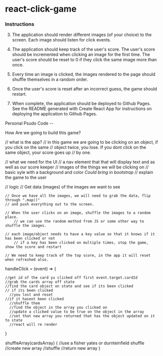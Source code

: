 # react-click-game

### Instructions

<!-- 1. Check out the [example solution](https://clicky-game.netlify.com/) and study the app's basic functionality. -->

<!-- 2. Create a new React application using [Create React App](https://github.com/facebookincubator/create-react-app). -->


3. The application should render different images (of your choice) to the screen. Each image should listen for click events.

4. The application should keep track of the user's score. The user's score should be incremented when clicking an image for the first time. The user's score should be reset to 0 if they click the same image more than once.

5. Every time an image is clicked, the images rendered to the page should shuffle themselves in a random order.

6. Once the user's score is reset after an incorrect guess, the game should restart.

7. When complete, the application should be deployed to Github Pages. See the README generated with Create React App for instructions on deploying the application to Github Pages.




Personal Psudo Code --

How Are we going to build this game?

// what is the app?
    // in this game we are going to be clicking on an object, if you click on the same 
    // object twice, you lose. If you dont click on the same object, your score goes up
    // by one.


// what we need for the UI
    // a nav element that that will display text and as well as our score keeper
    // images of the things we will be clicking on
    // basic syle with a background and color *Could bring in bootstrap*
    // explain the game to the user


// logic
    // Get data (images) of the images we want to see

    // Once we have all the images, we will need to grab the data, flip through ".map()"
    // and push everything out to the screen.

    // When the user clicks on an image, shuffle the images to a random place.
        // we can use the random method from JS or some other way to shuffle the images.
    
    // each image/object needs to have a key value so that it knows if it has been clicked or not
        // if a key has been clicked on multiple times, stop the game, show the score and restart

    // We need to keep track of the top score, in the app it will reset when refreshed also.



   handleClick = (event) => {
    
    //get id of the card yu clicked off first event.target.cardId
    //grab the cards array off state
    //find the card object on state and see if its been clicked
    // if its been clicked 
      //you lost and reset
    //if it hasent been clicked 
      //shuffle them
      //find the object in the array you clicked on
      //update a clicked value to be true on the object in the array
      //set that new array you returned that has the object updated on it to state
      //react will re render
  }

  shuffleArray(cardsArray) {
    //use a fisher yates or durnteinfield shuffle
    //create new array
    //shuffle
    //return new array
  }